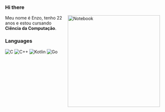 ### Hi there

<img src="https://raw.githubusercontent.com/MicaelliMedeiros/micaellimedeiros/master/image/computer-illustration.png" min-width="3000px" max-width="300px" width="300px" align="right" alt="Notebook">

<p align="left"> 
  Meu nome é Enzo, tenho 22 anos e estou cursando <strong>Ciência da Computação</strong>.<br>
</p>

### Languages
![C](https://img.shields.io/badge/-c-A8B9CC?style=for-the-badge&logo=c&logoColor=fff)
![C++](https://img.shields.io/badge/-C++-00599C?style=for-the-badge&logo=cplusplus&logoColor=fff)
![Kotlin](https://img.shields.io/badge/-Kotlin-7f52ff?style=for-the-badge&logo=kotlin&logoColor=fff)
![Go](https://img.shields.io/badge/-Go-0095d5?style=for-the-badge&logo=go&logoColor=fff)

 
 
